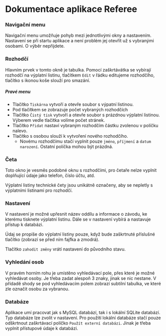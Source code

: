 ﻿# Dokumentace aplikace Referee

### Navigační menu

Navigační menu umožňuje pohyb mezi jednotlivými okny a nastavením. Nastavení se při startu aplikace a není problém jej otevřít už s vybranými osobami. O výběr nepřijdete.

### Rozhodčí

Hlavním prvek v tomto okně je tabulka. Pomocí zaškrtávátka se vybírají rozhodčí na výplatní listinu, tlačítkem `Edit` v řádku editujeme rozhodčího, tlačítko s ikonou koše slouží pro smazání.

##### Pravé menu

- Tlačítko `Tiskárna` vytvoří a otevře soubor s výpatní listinou.
- Pod tlačítkem se zobrazuje počet vybraných rozhodčích
- Tlačítko `Čistý tisk` vytvoří a otevře soubor s prázdnou výplatní listinou. Výberem vedle tlačítka volíme počet stránek.
- Tlačítko `Přidat` nastaví vybraným rozhodčím částku zvolenou v políčku nalevo.
- Tlačítko s osobou slouží k vytvoření nového rozhodčího.
  - Novému rozhodčímu stačí vyplnit pouze `jméno`, `příjmení` a `datum narození`. Ostatní políčka mohou být prázdná.

### Četa

Toto okno je vesměs podobné oknu s rozhodčími, pro četaře nelze vyplnit doplňující údaje jako telefon, číslo účtu, atd.

Výplatní listiny technické čety jsou unikátně označeny, aby se nepletly s výplatními listinami pro rozhodčí.

### Nastavení

V nastavení je možné upřesnit název oddílu a informace o závodu, ke kterému tisknete výplatní listinu. Dále se v nastavení vybírá a nastavuje přístup k databázi.

Údaj se propíše do výplatní listiny pouze, když bude zaškrtnuté příslušné tlačítko (zobrazí se před ním fajfka a zmodrá). 

Tlačítko `zahodit změny` vrátí nastavení do původního stavu.

### Vyhledání osob

V pravém horním rohu je umístěno vyhledávací pole, přes které je možné vyhledávat osoby. Je třeba zadat alespoň 3 znaky, jinak se nic nestane. V přídadě shody se pod vyhledávacím polem zobrazí subtilní tabulka, ve které zle označit osobu za vybranou.

### Databáze

Aplikace umí pracovat jak s MySQL databází, tak i s lokální SQLite databází. Typ databáze lze zvolit v nastavení. Pro použití lokální databáze stačí pouze odškrtnout zaškrtávací políčko `Použít externí databázi`. Jinak je třeba vyplnit přístupové údaje k databázi.
